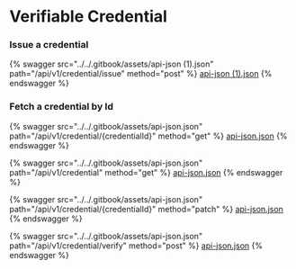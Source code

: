 # Verifiable Credential

### Issue a credential

{% swagger src="../../.gitbook/assets/api-json (1).json" path="/api/v1/credential/issue" method="post" %}
[api-json (1).json](<../../.gitbook/assets/api-json (1).json>)
{% endswagger %}

### Fetch a credential by Id

{% swagger src="../../.gitbook/assets/api-json.json" path="/api/v1/credential/{credentialId}" method="get" %}
[api-json.json](../../.gitbook/assets/api-json.json)
{% endswagger %}

{% swagger src="../../.gitbook/assets/api-json.json" path="/api/v1/credential" method="get" %}
[api-json.json](../../.gitbook/assets/api-json.json)
{% endswagger %}

{% swagger src="../../.gitbook/assets/api-json.json" path="/api/v1/credential/{credentialId}" method="patch" %}
[api-json.json](../../.gitbook/assets/api-json.json)
{% endswagger %}

{% swagger src="../../.gitbook/assets/api-json.json" path="/api/v1/credential/verify" method="post" %}
[api-json.json](../../.gitbook/assets/api-json.json)
{% endswagger %}
